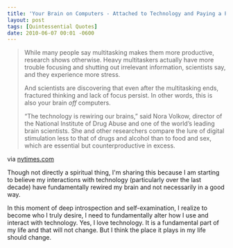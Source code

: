 ```yaml
---
title: 'Your Brain on Computers - Attached to Technology and Paying a Price - NYTimes.com'
layout: post
tags: [Quintessential Quotes]
date: 2010-06-07 00:01 -0600
---
```


> While many people say multitasking makes them more productive,
> research shows otherwise. Heavy multitaskers actually have more
> trouble focusing and shutting out irrelevant information, scientists
> say, and they experience more stress.
>
> And scientists are discovering that even after the multitasking ends,
> fractured thinking and lack of focus persist. In other words, this is
> also your brain *off* computers.
>
> “The technology is rewiring our brains,” said Nora Volkow, director of
> the National Institute of Drug Abuse and one of the world’s leading
> brain scientists. She and other researchers compare the lure of
> digital stimulation less to that of drugs and alcohol than to food and
> sex, which are essential but counterproductive in excess.

via [nytimes.com](http://www.nytimes.com/2010/06/07/technology/07brain.html)

Though not directly a spiritual thing, I'm sharing this because I am starting to believe my interactions with technology (particularly over the last decade) have fundamentally rewired my brain and not necessarily in a good way.

In this moment of deep introspection and self-examination, I realize to become who I truly desire, I need to fundamentally alter how I use and interact with technology. Yes, I love technology. It is a fundamental part of my life and that will not change. But I think the place it plays in my life should change.
